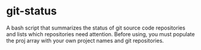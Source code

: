 # git-status
A bash script that summarizes the status of git source code repositories and lists which repositories need attention.  Before using, you must populate the proj array with your own project names and git repositories.
